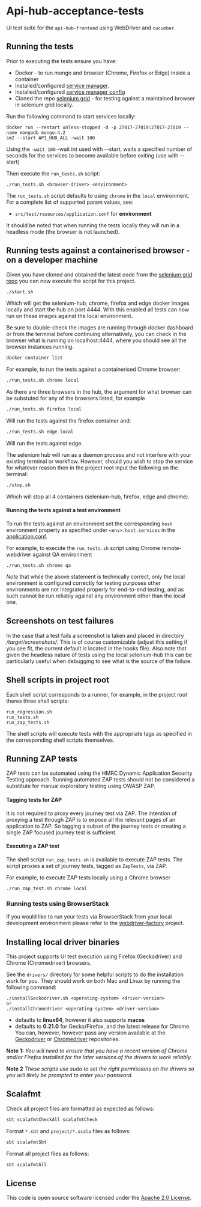 # Api-hub-acceptance-tests

UI test suite for the `api-hub-frontend` using WebDriver and `cucumber`.  

## Running the tests

Prior to executing the tests ensure you have:
 - Docker - to run mongo and browser (Chrome, Firefox or Edge) inside a container 
 - Installed/configured [service manager](https://github.com/hmrc/service-manager).
 - Installed/configured [service manager config](https://github.com/hmrc/service-manager-config)
 - Cloned the repo [selenium grid](https://github.com/hmrc/docker-selenium-grid) - for testing against a maintained browser in selenium grid locally.

Run the following command to start services locally:

    docker run --restart unless-stopped -d -p 27017-27019:27017-27019 --name mongodb mongo:4.2
    sm2 --start API_HUB_ALL -wait 100

Using the `-wait 100` -wait int used with --start, waits a specified number of seconds for the services to become 
available before exiting (use with --start)

Then execute the `run_tests.sh` script:

    ./run_tests.sh <browser-driver> <environment> 

The `run_tests.sh` script defaults to using `chrome` in the `local` environment.  For a complete list of supported param values, see:
 - `src/test/resources/application.conf` for **environment** 

It should be noted that when running the tests locally they will run in a headless mode (the browser is not launched).

## Running tests against a containerised browser - on a developer machine

Given you have cloned and obtained the latest code from the [selenium grid repo](https://github.com/hmrc/docker-selenium-grid) 
you can now execute the script for this project.

```bash
./start.sh
```

Which will get the selenium-hub, chrome, firefox and edge docker images locally and start the hub on port 4444.
With this enabled all tests can now run on these images against the local environment.

Be sure to double-check the images are running through docker dashboard or from the terminal before continuing alternatively,
you can check in the browser what is running on localhost:4444, where you should see all the browser instances running.

```bash
docker container list
```

For example, to run the tests against a containerised Chrome browser:

```bash
./run_tests.sh chrome local
```

As there are three browsers in the hub, the argument for what browser can be substuted for any of the browsers listed, for example

```bash
./run_tests.sh firefox local
```

Will run the tests against the firefox container and:

```bash
./run_tests.sh edge local
```

Will run the tests against edge.

The selenium hub will run as a daemon process and not interfere with your existing terminal or workflow. 
However, should you wish to stop the service for whatever reason then in the project root input the following on the terminal:

```bash
./stop.sh
```

Which will stop all 4 containers (selenium-hub, firefox, edge and chrome).

#### Running the tests against a test environment

To run the tests against an environment set the corresponding `host` environment property as specified under
 `<env>.host.services` in the [application.conf](/src/test/resources/application.conf). 

For example, to execute the `run_tests.sh` script using Chrome remote-webdriver against QA environment 

    ./run_tests.sh chrome qa

*Note* that while the above statement is technically correct, only the local environment is configured correctly for testing purposes
other environments are not integrated properly for end-to-end testing, and as such cannot be run reliably against any environment other than the local one.

## Screenshots on test failures

In the case that a test fails a screenshot is taken and placed in directory */target/screenshots/*. This is of course 
customizable (adjust this setting if you see fit, the current default is located in the hooks file).
Also note that given the headless nature of tests using the local selenium-hub this can be particularly useful when debugging
to see what is the source of the failure.

## Shell scripts in project root

Each shell script corresponds to a runner, for example, in the project root theres three shell scripts:

```text
run_regression.sh
run_tests.sh
run_zap_tests.sh
```

The shell scripts will execute tests with the appropriate tags as specified in the corresponding shell scripts themselves.

## Running ZAP tests

ZAP tests can be automated using the HMRC Dynamic Application Security Testing approach. Running 
automated ZAP tests should not be considered a substitute for manual exploratory testing using OWASP ZAP.

#### Tagging tests for ZAP

It is not required to proxy every journey test via ZAP. The intention of proxying a test through ZAP is to expose all the
 relevant pages of an application to ZAP. So tagging a subset of the journey tests or creating a 
 single ZAP focused journey test is sufficient.

#### Executing a ZAP test

The shell script `run_zap_tests.sh` is available to execute ZAP tests. The script proxies a set of journey tests, 
tagged as `ZapTests`, via ZAP.  

For example, to execute ZAP tests locally using a Chrome browser

```
./run_zap_test.sh chrome local
```

### Running tests using BrowserStack

If you would like to run your tests via BrowserStack from your local development environment please refer to the [webdriver-factory](https://github.com/hmrc/webdriver-factory/blob/main/README.md/#user-content-running-tests-using-browser-stack) project.

## Installing local driver binaries

This project supports UI test execution using Firefox (Geckodriver) and Chrome (Chromedriver) browsers. 

See the `drivers/` directory for some helpful scripts to do the installation work for you.  They should work on both Mac and Linux by running the following command:

    ./installGeckodriver.sh <operating-system> <driver-version>
    or
    ./installChromedriver <operating-system> <driver-version>

- *<operating-system>* defaults to **linux64**, however it also supports **macos**
- *<driver-version>* defaults to **0.21.0** for Gecko/Firefox, and the latest release for Chrome.  You can, however, however pass any version available at the [Geckodriver](https://github.com/mozilla/geckodriver/tags) or [Chromedriver](http://chromedriver.storage.googleapis.com/) repositories.

**Note 1:** *You will need to ensure that you have a recent version of Chrome and/or Firefox installed for the later versions of the drivers to work reliably.*

**Note 2** *These scripts use sudo to set the right permissions on the drivers so you will likely be prompted to enter your password.*

## Scalafmt

Check all project files are formatted as expected as follows:

```bash
sbt scalafmtCheckAll scalafmtCheck
```

Format `*.sbt` and `project/*.scala` files as follows:

```bash
sbt scalafmtSbt
```

Format all project files as follows:

```bash
sbt scalafmtAll
```

## License

This code is open source software licensed under the [Apache 2.0 License]("http://www.apache.org/licenses/LICENSE-2.0.html").